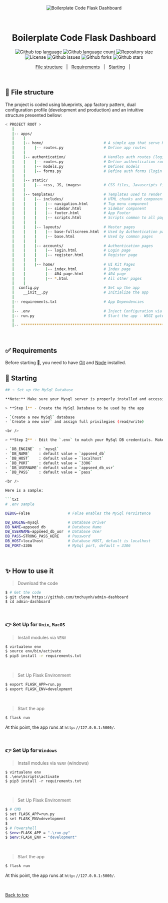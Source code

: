 <div align="center" id="top"> 
  <img src="./.github/app.gif" alt="Boilerplate Code Flask Dashboard" />

  &#xa0;

  <!-- <a href="https://boilerplatecodeflaskdashboard.netlify.app">Demo</a> -->
</div>

<h1 align="center">Boilerplate Code Flask Dashboard</h1>

<p align="center">
  <img alt="Github top language" src="https://img.shields.io/github/languages/top/tmchuynh/admin-dashboard?color=56BEB8">

  <img alt="Github language count" src="https://img.shields.io/github/languages/count/tmchuynh/admin-dashboard?color=56BEB8">

  <img alt="Repository size" src="https://img.shields.io/github/repo-size/tmchuynh/admin-dashboard?color=56BEB8">

  <img alt="License" src="https://img.shields.io/github/license/tmchuynh/admin-dashboard?color=56BEB8">

  <img alt="Github issues" src="https://img.shields.io/github/issues/tmchuynh/admin-dashboard?color=56BEB8" />

  <img alt="Github forks" src="https://img.shields.io/github/forks/tmchuynh/admin-dashboard?color=56BEB8" />

  <img alt="Github stars" src="https://img.shields.io/github/stars/tmchuynh/admin-dashboard?color=56BEB8" />
</p>

<!-- Status -->

<!-- <h4 align="center"> 
	🚧  Boilerplate Code Flask Dashboard 🚀 Under construction...  🚧
</h4> 

<hr> -->

<p align="center">
  <a href="#file-structure">File structure</a> &#xa0; | &#xa0;
  <a href="#white_check_mark-requirements">Requirements</a> &#xa0; | &#xa0;
  <a href="#checkered_flag-starting">Starting</a> &#xa0; | &#xa0;
</p>

<br>


## :rocket: File structure ##

The project is coded using blueprints, app factory pattern, dual configuration profile (development and production) and an intuitive structure presented bellow:

```bash
< PROJECT ROOT >
   |
   |-- apps/
   |    |
   |    |-- home/                           # A simple app that serve HTML files
   |    |    |-- routes.py                  # Define app routes
   |    |
   |    |-- authentication/                 # Handles auth routes (login and register)
   |    |    |-- routes.py                  # Define authentication routes  
   |    |    |-- models.py                  # Defines models  
   |    |    |-- forms.py                   # Define auth forms (login and register) 
   |    |
   |    |-- static/
   |    |    |-- <css, JS, images>          # CSS files, Javascripts files
   |    |
   |    |-- templates/                      # Templates used to render pages
   |    |    |-- includes/                  # HTML chunks and components
   |    |    |    |-- navigation.html       # Top menu component
   |    |    |    |-- sidebar.html          # Sidebar component
   |    |    |    |-- footer.html           # App Footer
   |    |    |    |-- scripts.html          # Scripts common to all pages
   |    |    |
   |    |    |-- layouts/                   # Master pages
   |    |    |    |-- base-fullscreen.html  # Used by Authentication pages
   |    |    |    |-- base.html             # Used by common pages
   |    |    |
   |    |    |-- accounts/                  # Authentication pages
   |    |    |    |-- login.html            # Login page
   |    |    |    |-- register.html         # Register page
   |    |    |
   |    |    |-- home/                      # UI Kit Pages
   |    |         |-- index.html            # Index page
   |    |         |-- 404-page.html         # 404 page
   |    |         |-- *.html                # All other pages
   |    |    
   |  config.py                             # Set up the app
   |    __init__.py                         # Initialize the app
   |
   |-- requirements.txt                     # App Dependencies
   |
   |-- .env                                 # Inject Configuration via Environment
   |-- run.py                               # Start the app - WSGI gateway
   |
   |-- ************************************************************************
```

<br />

## :white_check_mark: Requirements ##

Before starting :checkered_flag:, you need to have [Git](https://git-scm.com) and [Node](https://nodejs.org/en/) installed.

## :checkered_flag: Starting ##

```bash
## ✨ Set up the MySql Database

**Note:** Make sure your Mysql server is properly installed and accessible. 

> **Step 1** - Create the MySql Database to be used by the app

- `Create a new MySql` database
- `Create a new user` and assign full privilegies (read/write)

<br />

> **Step 2** - Edit the `.env` to match your MySql DB credentials. Make sure `DB_ENGINE` is set to `mysql`.

- `DB_ENGINE`  : `mysql` 
- `DB_NAME`    : default value = `appseed_db`
- `DB_HOST`    : default value = `localhost`
- `DB_PORT`    : default value = `3306`
- `DB_USERNAME`: default value = `appseed_db_usr`
- `DB_PASS`    : default value = `pass`

<br />

Here is a sample:  

```txt
# .env sample

DEBUG=False                 # False enables the MySql Persistence

DB_ENGINE=mysql             # Database Driver
DB_NAME=appseed_db          # Database Name
DB_USERNAME=appseed_db_usr  # Database User
DB_PASS=STRONG_PASS_HERE    # Password 
DB_HOST=localhost           # Database HOST, default is localhost 
DB_PORT=3306                # MySql port, default = 3306 
```

<br />


## ✨ How to use it

> Download the code 
```bash
$ # Get the code
$ git clone https://github.com/tmchuynh/admin-dashboard
$ cd admin-dashboard
```

<br />

### 👉 Set Up for `Unix`, `MacOS` 

> Install modules via `VENV`  
```bash
$ virtualenv env
$ source env/bin/activate
$ pip3 install -r requirements.txt
```

<br />

> Set Up Flask Environment
```bash
$ export FLASK_APP=run.py
$ export FLASK_ENV=development
```

<br />

> Start the app
```bash
$ flask run
```

At this point, the app runs at `http://127.0.0.1:5000/`. 

<br />

### 👉 Set Up for `Windows` 

> Install modules via `VENV` (windows) 
```
$ virtualenv env
$ .\env\Scripts\activate
$ pip3 install -r requirements.txt
```

<br />

> Set Up Flask Environment

```bash
$ # CMD 
$ set FLASK_APP=run.py
$ set FLASK_ENV=development
$
$ # Powershell
$ $env:FLASK_APP = ".\run.py"
$ $env:FLASK_ENV = "development"
```

<br />

> Start the app

``` bash
$ flask run
```
At this point, the app runs at `http://127.0.0.1:5000/`. 


&#xa0;

<a href="#top">Back to top</a>
